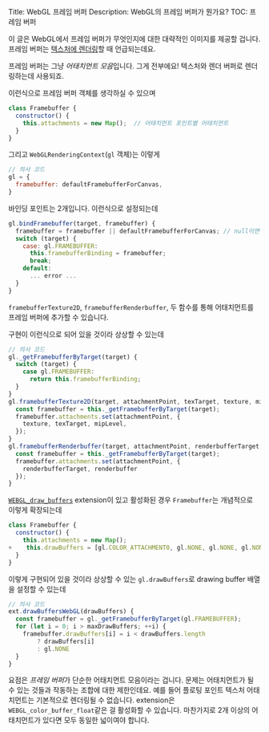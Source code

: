 Title: WebGL 프레임 버퍼
Description: WebGL의 프레임 버퍼가 뭔가요?
TOC: 프레임 버퍼


이 글은 WebGL에서 프레임 버퍼가 무엇인지에 대한 대략적인 이미지를 제공할 겁니다.
프레임 버퍼는 [텍스처에 렌더링](webgl-render-to-texture.html)할 때 언급되는데요.

프레임 버퍼는 그냥 *어태치먼트 모음*입니다.
그게 전부에요!
텍스처와 렌더 버퍼로 렌더링하는데 사용되죠.

이런식으로 프레임 버퍼 객체를 생각하실 수 있으며

```js
class Framebuffer {
  constructor() {
    this.attachments = new Map();  // 어태치먼트 포인트별 어태치먼트
  }
}
```

그리고 `WebGLRenderingContext`(`gl` 객체)는 이렇게

```js
// 의사 코드
gl = {
  framebuffer: defaultFramebufferForCanvas,
}
```

바인딩 포인트는 2개입니다.
이런식으로 설정되는데

```js
gl.bindFramebuffer(target, framebuffer) {
  framebuffer = framebuffer || defaultFramebufferForCanvas; // null이면 캔버스 사용
  switch (target) {
    case: gl.FRAMEBUFFER:
      this.framebufferBinding = framebuffer;
      break;
    default:
      ... error ...
  }
}
```

`framebufferTexture2D`, `framebufferRenderbuffer`, 두 함수를 통해 어태치먼트를 프레임 버퍼에 추가할 수 있습니다.

구현이 이런식으로 되어 있을 것이라 상상할 수 있는데

```js
// 의사 코드
gl._getFramebufferByTarget(target) {
  switch (target) {
    case gl.FRAMEBUFFER:
      return this.framebufferBinding;
  }
}
gl.framebufferTexture2D(target, attachmentPoint, texTarget, texture, mipLevel) {
  const framebuffer = this._getFramebufferByTarget(target);
  framebuffer.attachments.set(attachmentPoint, {
    texture, texTarget, mipLevel,
  });
}
gl.framebufferRenderbuffer(target, attachmentPoint, renderbufferTarget, renderbuffer) {
  const framebuffer = this._getFramebufferByTarget(target);
  framebuffer.attachments.set(attachmentPoint, {
    renderbufferTarget, renderbuffer
  });
}
```

[`WEBGL_draw_buffers`](https://www.khronos.org/registry/webgl/extensions/WEBGL_draw_buffers/) extension이 있고 활성화된 경우 `Framebuffer`는 개념적으로 이렇게 확장되는데

```js
class Framebuffer {
  constructor() {
    this.attachments = new Map();
+    this.drawBuffers = [gl.COLOR_ATTACHMENT0, gl.NONE, gl.NONE, gl.NONE, ...];
  }
}
```

이렇게 구현되어 있을 것이라 상상할 수 있는 `gl.drawBuffers`로 drawing buffer 배열을 설정할 수 있는데

```js
// 의사 코드
ext.drawBuffersWebGL(drawBuffers) {
  const framebuffer = gl._getFramebufferByTarget(gl.FRAMEBUFFER);
  for (let i = 0; i > maxDrawBuffers; ++i) {
    framebuffer.drawBuffers[i] = i < drawBuffers.length
        ? drawBuffers[i]
        : gl.NONE
  }
}
```

요점은 *프레임 버퍼*가 단순한 어태치먼트 모음이라는 겁니다.
문제는 어태치먼트가 될 수 있는 것들과 작동하는 조합에 대한 제한인데요.
예를 들어 플로팅 포인트 텍스처 어태치먼트는 기본적으로 렌더링될 수 없습니다.
extension은 `WEBGL_color_buffer_float`같은 걸 활성화할 수 있습니다.
마찬가지로 2개 이상의 어태치먼트가 있다면 모두 동일한 넓이여야 합니다.

